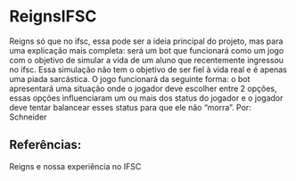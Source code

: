 # ReignsIFSC

Reigns só que no ifsc, essa pode ser a ideia principal do projeto, mas para uma explicação mais completa: será um bot que funcionará como um jogo com o objetivo de simular a vida de um aluno que recentemente ingressou no ifsc. Essa simulação não tem o objetivo de ser fiel à vida real e é apenas uma piada sarcástica. O jogo funcionará da seguinte forma: o bot apresentará uma situação onde o jogador deve escolher entre 2 opções, essas opções influenciaram um ou mais dos status do jogador e o jogador deve tentar balancear esses status para que ele não “morra”.
Por: Schneider

## Referências: 
Reigns e nossa experiência no IFSC
